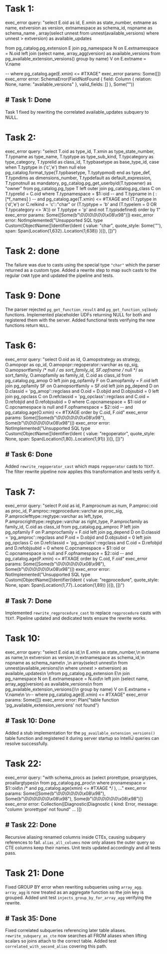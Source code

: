 # Task 1:
exec_error query: "select E.oid        as id,
       E.xmin       as state_number,
       extname      as name,
       extversion   as version,
       extnamespace as schema_id,
       nspname      as schema_name
       ,
       array(select unnest
             from unnest(available_versions)
             where unnest > extversion) as available_updates
       
from pg_catalog.pg_extension E
       join pg_namespace N on E.extnamespace = N.oid
       left join (select name, array_agg(version) as available_versions
                  from pg_available_extension_versions()
                  group by name) V on E.extname = V.name
       
--  where pg_catalog.age(E.xmin) <= #TXAGE"
exec_error params: Some([])
exec_error error: SchemaError(FieldNotFound { field: Column { relation: None, name: "available_versions" }, valid_fields: [] }, Some(""))
## # Task 1: Done
Task 1 fixed by rewriting the correlated available_updates subquery to NULL.


# Task 2:
exec_error query: "select T.oid as type_id,
       T.xmin as type_state_number,
       T.typname as type_name,
       T.typtype as type_sub_kind,
       T.typcategory as type_category,
       T.typrelid as class_id,
       T.typbasetype as base_type_id,
       case when T.typtype in ('c','e') then null
            else pg_catalog.format_type(T.typbasetype, T.typtypmod) end as type_def,
       T.typndims as dimensions_number,
       T.typdefault as default_expression,
       T.typnotnull as mandatory,
       pg_catalog.pg_get_userbyid(T.typowner) as \"owner\"
from pg_catalog.pg_type T
         left outer join pg_catalog.pg_class C
             on T.typrelid = C.oid
where T.typnamespace = $1::oid
  --  and T.typname in ( :[*f_names] )
  --  and pg_catalog.age(T.xmin) <= #TXAGE
  and (T.typtype in ('d','e') or
       C.relkind = 'c'::\"char\" or
       (T.typtype = 'b' and (T.typelem = 0 OR T.typcategory <> 'A')) or
       T.typtype = 'p' and not T.typisdefined)
order by 1"
exec_error params: Some([Some(b"\0\0\0\0\0\0\x08\x98")])
exec_error error: NotImplemented("Unsupported SQL type Custom(ObjectName([Identifier(Ident { value: \"char\", quote_style: Some('\"'), span: Span(Location(1,632)..Location(1,638)) })]), [])")
# Task 2: done
The failure was due to casts using the special type `"char"` which the
parser returned as a custom type.  Added a rewrite step to map such casts
to the regular `CHAR` type and updated the pipeline and tests.

# Task 9: Done
The parser rejected `pg_get_function_result` and `pg_get_function_sqlbody`
functions. Implemented placeholder UDFs returning NULL for both and
registered them with the server. Added functional tests verifying the
new functions return `NULL`.

# Task 6:
exec_error query: "select O.oid as id,
       O.amopstrategy as strategy,
       O.amopopr as op_id,
       O.amopopr::regoperator::varchar as op_sig,
       O.amopsortfamily /* null */ as sort_family_id,
       SF.opfname /* null */ as sort_family,
       O.amopfamily as family_id,
       C.oid as class_id
from pg_catalog.pg_amop O
    left join pg_opfamily F on O.amopfamily = F.oid
    left join pg_opfamily SF on O.amopsortfamily = SF.oid
    left join pg_depend D on D.classid = 'pg_amop'::regclass and O.oid = D.objid and D.objsubid = 0
    left join pg_opclass C on D.refclassid = 'pg_opclass'::regclass and C.oid = D.refobjid and D.refobjsubid = 0
where C.opcnamespace = $1::oid or C.opcnamespace is null and F.opfnamespace = $2::oid
  --  and pg_catalog.age(O.xmin) <= #TXAGE
order by C.oid, F.oid"
exec_error params: Some([Some(b"\0\0\0\0\0\0\x08\x98"), Some(b"\0\0\0\0\0\0\x08\x98")])
exec_error error: NotImplemented("Unsupported SQL type Custom(ObjectName([Identifier(Ident { value: \"regoperator\", quote_style: None, span: Span(Location(1,80)..Location(1,91)) })]), [])")
## # Task 6: Done
Added `rewrite_regoperator_cast` which maps `regoperator` casts to `TEXT`.
The filter rewrite pipeline now applies this transformation and tests verify it.

# Task 7:
exec_error query: "select P.oid as id,
       P.amprocnum as num,
       P.amproc::oid as proc_id,
       P.amproc::regprocedure::varchar as proc_sig,
       P.amproclefttype::regtype::varchar as left_type,
       P.amprocrighttype::regtype::varchar as right_type,
       P.amprocfamily as family_id,
       C.oid as class_id
from pg_catalog.pg_amproc P
    left join pg_opfamily F on P.amprocfamily = F.oid
    left join pg_depend D on D.classid = 'pg_amproc'::regclass and P.oid = D.objid and D.objsubid = 0
    left join pg_opclass C on D.refclassid = 'pg_opclass'::regclass and C.oid = D.refobjid and D.refobjsubid = 0
where C.opcnamespace = $1::oid or C.opcnamespace is null and F.opfnamespace = $2::oid
  --  and pg_catalog.age(P.xmin) <= #TXAGE
order by C.oid, F.oid"
exec_error params: Some([Some(b"\0\0\0\0\0\0\x08\x98"), Some(b"\0\0\0\0\0\0\x08\x98")])
exec_error error: NotImplemented("Unsupported SQL type Custom(ObjectName([Identifier(Ident { value: \"regprocedure\", quote_style: None, span: Span(Location(1,77)..Location(1,89)) })]), [])")
## # Task 7: Done
Implemented `rewrite_regprocedure_cast` to replace `regprocedure` casts with `TEXT`.
Pipeline updated and dedicated tests ensure the rewrite works.


# Task 10:
exec_error query: "select E.oid        as id,\n       E.xmin       as state_number,\n       extname      as name,\n       extversion   as version,\n       extnamespace as schema_id,\n       nspname      as schema_name\n       ,\n       array(select unnest\n             from unnest(available_versions)\n             where unnest > extversion) as available_updates\n       \nfrom pg_catalog.pg_extension E\n       join pg_namespace N on E.extnamespace = N.oid\n       left join (select name, array_agg(version) as available_versions\n                  from pg_available_extension_versions()\n                  group by name) V on E.extname = V.name\n       \n--  where pg_catalog.age(E.xmin) <= #TXAGE"
exec_error params: Some([])
exec_error error: Plan("table function 'pg_available_extension_versions' not found")
## # Task 10: Done
Added a stub implementation for the `pg_available_extension_versions()`
table function and registered it during server startup so IntelliJ queries can
resolve successfully.

# Task 22:
exec_error query: "with schema_procs as (select prorettype, proargtypes, proallargtypes\n                      from pg_catalog.pg_proc\n                      where pronamespace = $1::oid\n                        /* and pg_catalog.age(xmin) <= #TXAGE */ ), ..."
exec_error params: Some([Some(b"\0\0\0\0\0\0\x08\x98"), Some(b"\0\0\0\0\0\0\x08\x98"), Some(b"\0\0\0\0\0\0\x08\x98")])
exec_error error: Collection([Diagnostic(Diagnostic { kind: Error, message: "column 'prorettype' not found" ... )])
## # Task 22: Done
Recursive aliasing renamed columns inside CTEs, causing subquery references to fail.
`alias_all_columns` now only aliases the outer query so CTE columns keep their names.
Unit tests updated accordingly and all tests pass.

# Task 21: Done
Fixed GROUP BY error when rewriting subqueries using `array_agg`.
`array_agg` is now treated as an aggregate function so the join key is grouped.
Added unit test `injects_group_by_for_array_agg` verifying the rewrite.
## # Task 35: Done
Fixed correlated subqueries referencing later table aliases. `rewrite_subquery_as_cte` now searches all FROM aliases when lifting scalars so joins attach to the correct table. Added test `correlated_with_second_alias` covering this path.
